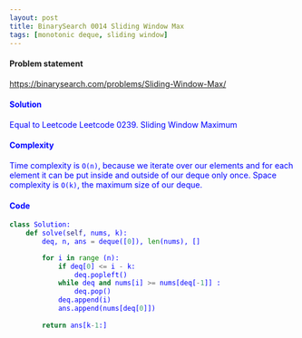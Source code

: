 ```yaml
---
layout: post
title: BinarySearch 0014 Sliding Window Max
tags: [monotonic deque, sliding window]
---
```


#### Problem statement

<a href="https://binarysearch.com/problems/Sliding-Window-Max/"> <font color = blue>https://binarysearch.com/problems/Sliding-Window-Max/

#### Solution
Equal to Leetcode Leetcode 0239. Sliding Window Maximum

#### Complexity
Time complexity is `O(n)`, because we iterate over our elements and for each element it can be put inside and outside of our deque only once. Space complexity is `O(k)`, the maximum size of our deque.

#### Code
```python
class Solution:
    def solve(self, nums, k):
        deq, n, ans = deque([0]), len(nums), []

        for i in range (n):
            if deq[0] <= i - k:
                deq.popleft()
            while deq and nums[i] >= nums[deq[-1]] :
                deq.pop()
            deq.append(i)
            ans.append(nums[deq[0]])
            
        return ans[k-1:]
```